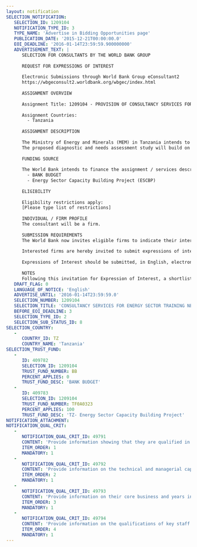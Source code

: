 ```yaml
---
layout: notification
SELECTION_NOTIFICATION: 
   SELECTION_ID: 1209104
   NOTIFICATION_TYPE_ID: 3
   TYPE_NAME: 'Advertise in Bidding Opportunities page'
   PUBLICATION_DATE: '2015-12-21T00:00:00.0'
   EOI_DEADLINE: '2016-01-14T23:59:59.900000000'
   ADVERTISEMENT_TEXT: |
      SELECTION FOR CONSULTANTS BY THE WORLD BANK GROUP
      
      REQUEST FOR EXPRESSIONS OF INTEREST
      
      Electronic Submissions through World Bank Group eConsultant2
      https://wbgeconsult2.worldbank.org/wbgec/index.html
      
      ASSIGNMENT OVERVIEW
      
      Assignment Title: 1209104 - PROVISION OF CONSULTANCY SERVICES FOR ENERGY SECTOR TRAINING NEEDS ASSESSMENT AND CAPACITY BUILDING PROGRAMME
      
      Assignment Countries:
        - Tanzania
      
      ASSIGNMENT DESCRIPTION
      
      The Ministry of Energy and Minerals (MEM) in Tanzania intends to carry out an intensive Training Needs Assessment, followed by capacity building activities necessary to address the gaps and complement the work of reforming the energy sector (power and petroleum sub sectors) 
      The proposed diagnostic and needs assessment study will build on existing studies developed both within MEM and through partner institutions to provide a comprehensive program targeting core areas that complement and support both public and private sectors involvement in the development of physical energy infrastructure and the growth of domestic and regional power markets and cross-border power. These core areas include; i) Institutional strengthening/capacity building, ii) Policy, institutional, regulatory, fiscal reforms, iii) Growth of domestic and regional power markets and cross-border energy trade, and iv)Increase transparency, efficiency in the power and the petroleum sub-sectors.
      
      FUNDING SOURCE
      
      The World Bank intends to finance the assignment / services described below under the following trust fund(s):
        - BANK BUDGET
        - Energy Sector Capacity Building Project (ESCBP)
      
      ELIGIBILITY
      
      Eligibility restrictions apply:
      [Please type list of restrictions]
      
      INDIVIDUAL / FIRM PROFILE
      The consultant will be a firm. 
      
      SUBMISSION REQUIREMENTS
      The World Bank now invites eligible firms to indicate their interest in providing the services.  Interested firms must provide information indicating that they are qualified to perform the services (brochures, description of similar assignments, experience in similar conditions, availability of appropriate skills among staff, etc. for firms; CV and cover letter for individuals).  Please note that the total size of all attachments should be less than 5MB.  Consultants may associate to enhance their qualifications.
      
      Interested firms are hereby invited to submit expressions of interest.
      
      Expressions of Interest should be submitted, in English, electronically through World Bank Group eTendering (https://wbgeconsult2.worldbank.org/wbgec/index.html)
      
      NOTES
      Following this invitation for Expression of Interest, a shortlist of qualified firms will be formally invited to submit proposals.  Shortlisting and selection will be subject to the availability of funding.
   DRAFT_FLAG: 0
   LANGUAGE_OF_NOTICE: 'English'
   ADVERTISE_UNTIL: '2016-01-14T23:59:59.0'
   SELECTION_NUMBER: 1209104
   SELECTION_TITLE: 'CONSULTANCY SERVICES FOR ENERGY SECTOR TRAINING NEEDS ASSESSMENT AND CAPACITY BUILDING PROGRAMME in TANZANIA'
   BEFORE_EOI_DEADLINE: 3
   SELECTION_TYPE_ID: 2
   SELECTION_SUB_STATUS_ID: 8
SELECTION_COUNTRY: 
   - 
      COUNTRY_ID: TZ
      COUNTRY_NAME: 'Tanzania'
SELECTION_TRUST_FUND: 
   - 
      ID: 409782
      SELECTION_ID: 1209104
      TRUST_FUND_NUMBER: BB
      PERCENT_APPLIES: 0
      TRUST_FUND_DESC: 'BANK BUDGET'
   - 
      ID: 409783
      SELECTION_ID: 1209104
      TRUST_FUND_NUMBER: TF0A0323
      PERCENT_APPLIES: 100
      TRUST_FUND_DESC: 'TZ- Energy Sector Capacity Building Project'
NOTIFICATION_ATTACHMENT: 
NOTIFICATION_QUAL_CRIT: 
   - 
      NOTIFICATION_QUAL_CRIT_ID: 49791
      CONTENT: 'Provide information showing that they are qualified in the field of the assignment.'
      ITEM_ORDER: 1
      MANDATORY: 1
   - 
      NOTIFICATION_QUAL_CRIT_ID: 49792
      CONTENT: 'Provide information on the technical and managerial capabilities of the firm.'
      ITEM_ORDER: 2
      MANDATORY: 1
   - 
      NOTIFICATION_QUAL_CRIT_ID: 49793
      CONTENT: 'Provide information on their core business and years in business.'
      ITEM_ORDER: 3
      MANDATORY: 1
   - 
      NOTIFICATION_QUAL_CRIT_ID: 49794
      CONTENT: 'Provide information on the qualifications of key staff.'
      ITEM_ORDER: 4
      MANDATORY: 1
---
```

